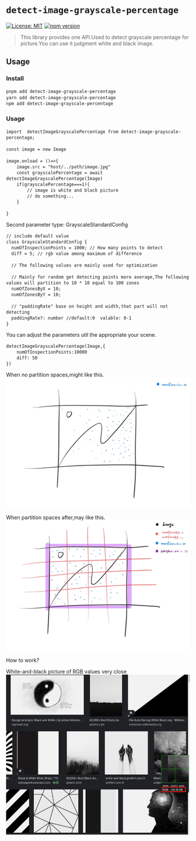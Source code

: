 # `detect-image-grayscale-percentage`

[![License: MIT](https://img.shields.io/badge/License-MIT-blue.svg)](https://github.com/YingJiangHui/js-utility-libs/tree/main/LICENSE)
[![npm version](https://badge.fury.io/js/detect-image-grayscale-percentage.svg)](https://badge.fury.io/js/detect-image-grayscale-percentage)

[//]: # ([![CircleCI]&#40;https://circleci.com/gh/YingJiangHui/neat-ui-react/tree/dev.svg?style=svg&#41;]&#40;https://circleci.com/gh/YingJiangHui/neat-ui-react/tree/dev&#41;)

> This library provides one API.Used to detect grayscale percentage for picture.You can use it judgment white and black image.

## Usage

### Install
```bash
pnpm add detect-image-grayscale-percentage
yarn add detect-image-grayscale-percentage
npm add detect-image-grayscale-percentage
```

### Usage
```TS
import  detectImageGrayscalePercentage from detect-image-grayscale-percentage;

const image = new Image

image.onload = ()=>{
    image.src = "host/../path/image.jpg"
    const grayscalePercentage = await detectImageGrayscalePercentage(Image)
    if(grayscalePercentage===1){
        // image is white and black picture
        // do something...
    }

}
```

Second parameter type: GrayscaleStandardConfig
```TS
// include default value
class GrayscaleStandardConfig {
  numOfInspectionPoints = 1000; // How many points to detect
  diff = 5; // rgb value among maximum of difference 
  
  // The following values are mainly used for optimization
  
  // Mainly for random get detecting points more average,The following values will partition to 10 * 10 equal to 100 zones
  numOfZonesByX = 10;
  numOfZonesByY = 10;
  
  // "paddingRate" base on height and width,that part will not detecting
  paddingRate?: number //default:0  valable: 0-1
}
```
You can adjust the parameters util the appropriate your scene.
```TS
detectImageGrayscalePercentage(Image,{
    numOfInspectionPoints:10000
    diff: 50
})
```

When no partition spaces,might like this.
![img.png](asset/image-1.png)

When partition spaces after,may like this.
![img.png](asset/image-2.png)


How to work?

White-and-black picture of RGB values very close
![img_1.png](asset/image-3.png)
